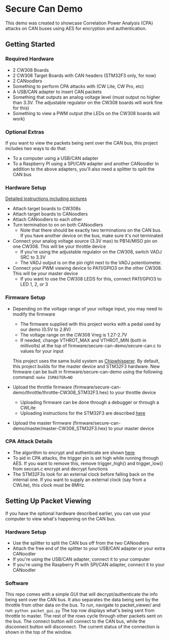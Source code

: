 # Secure Can Demo

This demo was created to showcase Correlation Power Analysis (CPA) attacks on CAN buses using AES for encryption and authentication.

## Getting Started

### Required Hardware
* 2 CW308 Boards
* 2 CW308 Target Boards with CAN headers (STM32F3 only, for now)
* 2 CANoodlers
* Something to perform CPA attacks with (CW Lite, CW Pro, etc)
* A USB/CAN adapter to insert CAN packets
* Something that outputs an analog voltage level (must output no higher than 3.3V. The adjustable regulator on the CW308 boards will work fine for this)
* Something to view a PWM output (the LEDs on the CW308 boards will work)

### Optional Extras
If you want to view the packets being sent over the CAN bus, this project includes two ways to do that:
* To a computer using a USB/CAN adapter
* To a Raspberry PI using a SPI/CAN adapter and another CANoodler
In addition to the above adapters, you'll also need a splitter to split the CAN bus

### Hardware Setup
[Detailed instructions including pictures](http://www.google.ca)
* Attach target boards to CW308s
* Attach target boards to CANoodlers
* Attach CANoodlers to each other
* Turn termination to on on both CANoodlers
  * Note that there should be exactly two terminations on the CAN bus. If you have another device on the bus, make sure it's not terminated
* Connect your analog voltage source (3.3V max) to PB14/MISO pin on one CW308. This will be your throttle device
  * If you're using the adjustable regulator on the CW308, switch VADJ SRC to 3.3V
  * The VADJ output is on the pin right next to the VADJ potentiometer.
* Connect your PWM viewing device to PA11/GPIO3 on the other CW308. This will be your master device
  * If you want to use the CW308 LEDS for this, connect PA11/GPIO3 to LED 1, 2, or 3

### Firmware Setup
* Depending on the voltage range of your voltage input, you may need to modify the firmware
  * The firmware supplied with this project works with a pedal used by our demo (0.5V to 2.8V)
  * The voltage range on the CW308 Vreg is 1.27-2.7V
  * If needed, change VTHROT_MAX and VTHROT_MIN (both in millivolts) at the top of firmware/secure-can-demo/secure-can.c to values for your input
  
  This project uses the same build system as [Chipwhisperer](https://wiki.newae.com/Tutorial_B1_Building_a_SimpleSerial_Project). By default, this project builds for the master device and STM32F3 hardware. New firmware can be built in firmware/secure-can-demo using the following command:
  ``` make ISMASTER=NO ```
  
* Upload the throttle firmware (firmware/secure-can-demo/throttle/throttle-CW308_STM32F3.hex) to your throttle device
  * Uploading firmware can be done through a debugger or through a CWLite
  * Uploading instructions for the STM32F3 are described [here](https://wiki.newae.com/CW308T-STM32F#Programming_via_ChipWhisperer_Bootloader)
  
* Upload the master firmware (firmware/secure-can-demo/master/master-CW308_STM32F3.hex) to your master device

### CPA Attack Details
* The algorithm to encrypt and authenticate are shown [here](http://www.google.ca)
* To aid in CPA attacks, the trigger pin is set high while running through AES. If you want to remove this, remove trigger_high() and trigger_low() from seccan.c encrypt and decrypt functions
* The STM32F3s look for an external clock before falling back on the internal one. If you want to supply an external clock (say from a CWLite), this clock must be 8MHz.

## Setting Up Packet Viewing
If you have the optional hardware described earlier, you can use your computer to view what's happening on the CAN bus.

### Hardware Setup
* Use the splitter to split the CAN bus off from the two CANoodlers
* Attach the free end of the splitter to your USB/CAN adapter or your extra CANoodler
* If you're using the USB/CAN adapter, connect it to your computer
* If you're using the Raspberry PI with SPI/CAN adapter, connect it to your CANoodler 

### Software
This repo comes with a simple GUI that will decrypt/authenticate the info being sent over the CAN bus. It also separates the data being sent by the throttle from other data on the bus.
To run, navigate to packet_viewer/ and run:
```python packet_gui.py```
The top row displays what's being sent from throttle to master. The rest of the rows cycle through other packets sent on the bus. The connect button will connect to the CAN bus, while the disconnect button will disconnect.
The current status of the connection is shown in the top of the window.